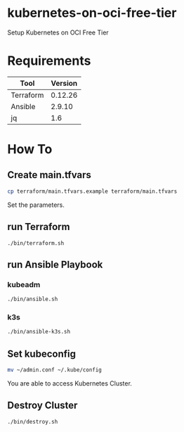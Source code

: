 # kubernetes-on-oci-free-tier
Setup Kubernetes on OCI Free Tier

# Requirements

|Tool|Version|
|---|---|
|Terraform|0.12.26|
|Ansible|2.9.10|
|jq|1.6|

# How To

## Create main.tfvars

```bash
cp terraform/main.tfvars.example terraform/main.tfvars
```
Set the parameters.

## run Terraform

```
./bin/terraform.sh
```

## run Ansible Playbook

### kubeadm
```bash
./bin/ansible.sh
```

### k3s
```bash
./bin/ansible-k3s.sh
```

## Set kubeconfig

```bash
mv ~/admin.conf ~/.kube/config
```

You are able to access Kubernetes Cluster.

## Destroy Cluster
```bash
./bin/destroy.sh
```
